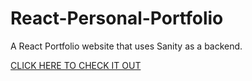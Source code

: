 # React-Personal-Portfolio

A React Portfolio website that uses Sanity as a backend.

[CLICK HERE TO CHECK IT OUT](knoxdev.netlify.app)
